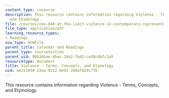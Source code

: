 ```yaml
---
content_type: resource
description: This resource contains information regarding Violence - Terms, Concepts,
  and Etymology.
file: /courses/cms-840-at-the-limit-violence-in-contemporary-representation-fall-2013/a631193023aa92128e92200af024c7fb_MITCMS_840F13_Violence.pdf
file_type: application/pdf
learning_resource_types:
- Readings
ocw_type: OCWFile
parent_title: Calendar and Readings
parent_type: CourseSection
parent_uid: 99b16bae-dbac-18a2-7a42-ce38c8bfc2a5
resourcetype: Document
title: Violence - Terms, Concepts, and Etymology
uid: a6311930-23aa-9212-8e92-200af024c7fb
---
```

This resource contains information regarding Violence - Terms, Concepts, and Etymology.

